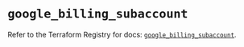 # `google_billing_subaccount`

Refer to the Terraform Registry for docs: [`google_billing_subaccount`](https://registry.terraform.io/providers/hashicorp/google/5.29.0/docs/resources/billing_subaccount).
